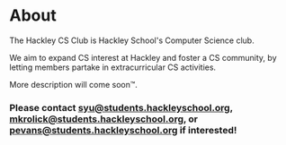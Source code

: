#  About

The Hackley CS Club is Hackley School's Computer Science club. 

We aim to expand CS interest at Hackley and foster a CS community, by letting members partake in extracurricular CS activities.

More description will come soon™.

### Please contact [syu@students.hackleyschool.org](mailto:syu@students.hackleyschool.org), [mkrolick@students.hackleyschool.org](mailto:mkrolick@students.hackleyschool.org), or [pevans@students.hackleyschool.org](mailto:pevans@students.hackleyschool.org) if interested!
